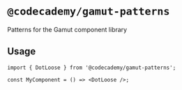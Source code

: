 # `@codecademy/gamut-patterns`

Patterns for the Gamut component library

## Usage

```
import { DotLoose } from '@codecademy/gamut-patterns';

const MyComponent = () => <DotLoose />;

```
